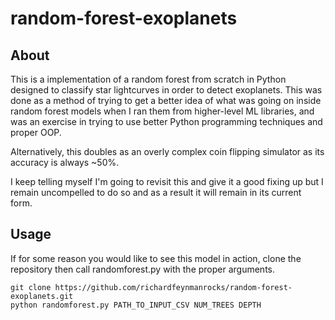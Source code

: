 # random-forest-exoplanets

## About
This is a implementation of a random forest from scratch in Python designed to classify star lightcurves in order to detect exoplanets. This was done as a method of trying to get a better idea of what was going on inside random forest models when I ran them from higher-level ML libraries, and was an exercise in trying to use better Python programming techniques and proper OOP.

Alternatively, this doubles as an overly complex coin flipping simulator as its accuracy is always ~50%. 

I keep telling myself I'm going to revisit this and give it a good fixing up but I remain uncompelled to do so and as a result it will remain in its current form.

## Usage
If for some reason you would like to see this model in action, clone the repository then call randomforest.py with the proper arguments.
```
git clone https://github.com/richardfeynmanrocks/random-forest-exoplanets.git
python randomforest.py PATH_TO_INPUT_CSV NUM_TREES DEPTH
```
